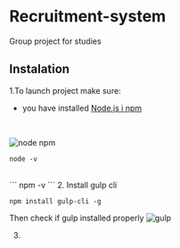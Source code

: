# Recruitment-system
Group project for studies
## Instalation
1.To launch project make sure:
<br>
- you have installed [Node.js i npm](https://nodejs.org/en/)
<br>

![node npm](https://github.com/OskV2/Recruitment-system/assets/101113650/7a2e5e3c-7d6e-4a69-bd68-07f960e6b6a9)
<br>
```
node -v
```
<br>
```
npm -v
```
2. Install gulp cli

```
npm install gulp-cli -g
```
Then check if gulp installed properly
![gulp](https://github.com/OskV2/Recruitment-system/assets/101113650/528dc707-8b10-447b-ba07-bed0a3e9c176)

3. 


<br>
